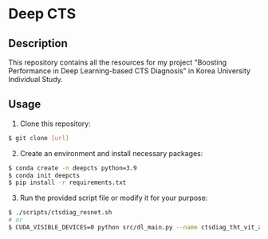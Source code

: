 # Deep CTS

## Description
This repository contains all the resources for my project "Boosting Performance in Deep Learning-based CTS Diagnosis" in Korea University Individual Study.

## Usage
1. Clone this repository:
```bash
$ git clone [url]
```

2. Create an environment and install necessary packages:
```bash
$ conda create -n deepcts python=3.9
$ conda init deepcts
$ pip install -r requirements.txt
```
3. Run the provided script file or modify it for your purpose:
```bash
$ ./scripts/ctsdiag_resnet.sh
# or
$ CUDA_VISIBLE_DEVICES=0 python src/dl_main.py --name ctsdiag_tht_vit_attn --model tht_vit_attn --variant default --num-train-epochs 300 --per-device-train-batch-size 64
```
